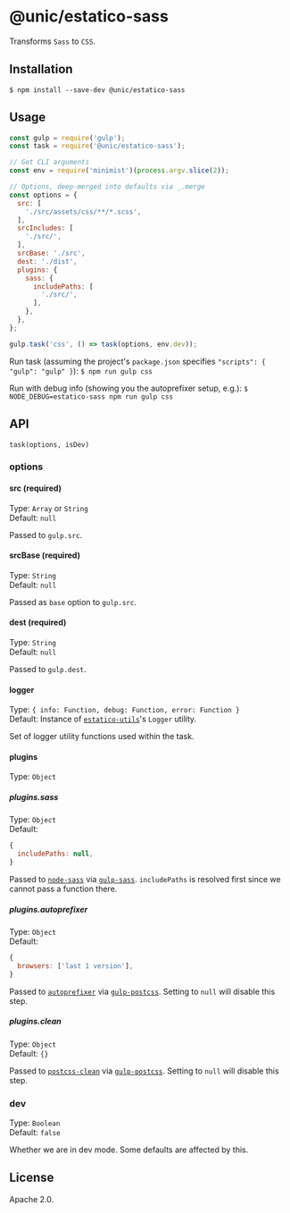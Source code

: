 # @unic/estatico-sass

Transforms `Sass` to `CSS`.

## Installation

```
$ npm install --save-dev @unic/estatico-sass
```

## Usage

```js
const gulp = require('gulp');
const task = require('@unic/estatico-sass');

// Get CLI arguments
const env = require('minimist')(process.argv.slice(2));

// Options, deep-merged into defaults via _.merge
const options = {
  src: [
    './src/assets/css/**/*.scss',
  ],
  srcIncludes: [
    './src/',
  ],
  srcBase: './src',
  dest: './dist',
  plugins: {
    sass: {
      includePaths: [
        './src/',
      ],
    },
  },
};

gulp.task('css', () => task(options, env.dev));
```

Run task (assuming the project's `package.json` specifies `"scripts": { "gulp": "gulp" }`):
`$ npm run gulp css`

Run with debug info (showing you the autoprefixer setup, e.g.):
`$ NODE_DEBUG=estatico-sass npm run gulp css`

## API

`task(options, isDev)`

### options

#### src (required)

Type: `Array` or `String`<br>
Default: `null`

Passed to `gulp.src`.

#### srcBase (required)

Type: `String`<br>
Default: `null`

Passed as `base` option to `gulp.src`.

#### dest (required)

Type: `String`<br>
Default: `null`

Passed to `gulp.dest`.

#### logger

Type: `{ info: Function, debug: Function, error: Function }`<br>
Default: Instance of [`estatico-utils`](../estatico-utils)'s `Logger` utility.

Set of logger utility functions used within the task.

#### plugins

Type: `Object`

##### plugins.sass

Type: `Object`<br>
Default:
```js
{
  includePaths: null,
}
```

Passed to [`node-sass`](https://www.npmjs.com/package/node-sass) via [`gulp-sass`](https://www.npmjs.com/package/gulp-sass). `includePaths` is resolved first since we cannot pass a function there.

##### plugins.autoprefixer

Type: `Object`<br>
Default:
```js
{
  browsers: ['last 1 version'],
}
```

Passed to [`autoprefixer`](https://www.npmjs.com/package/autoprefixer) via [`gulp-postcss`](https://www.npmjs.com/package/gulp-postcss). Setting to `null` will disable this step.

##### plugins.clean

Type: `Object`<br>
Default: `{}`

Passed to [`postcss-clean`](https://www.npmjs.com/package/postcss-clean) via [`gulp-postcss`](https://www.npmjs.com/package/gulp-postcss). Setting to `null` will disable this step.

### dev

Type: `Boolean`<br>
Default: `false`

Whether we are in dev mode. Some defaults are affected by this.

## License

Apache 2.0.
